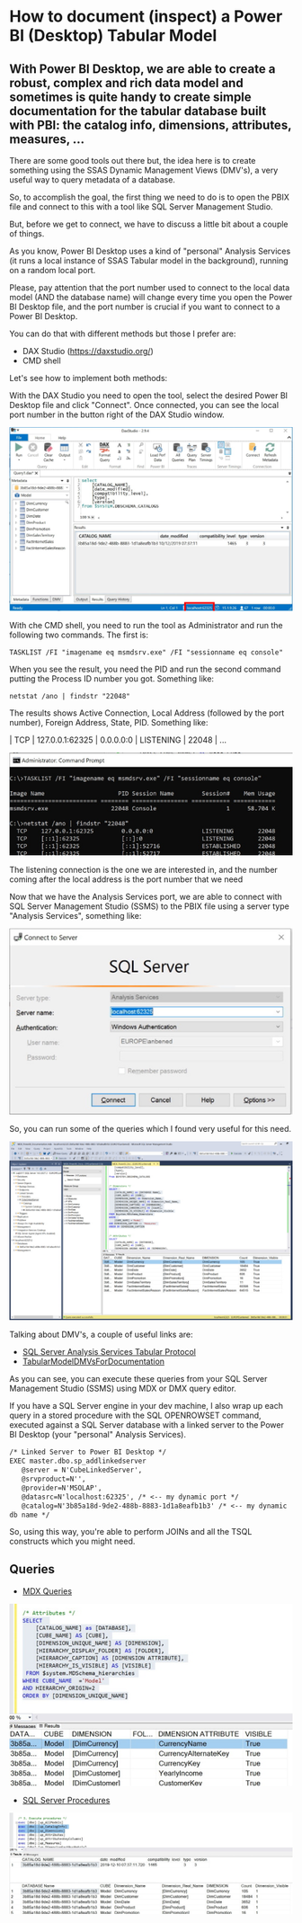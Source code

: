 # How to document (inspect) a Power BI (Desktop) Tabular Model

## With Power BI Desktop, we are able to create a robust, complex and rich data model and sometimes is quite handy to create simple documentation for the tabular database built with PBI: the catalog info, dimensions, attributes, measures, ...

There are some good tools out there but, the idea here is to create something using the SSAS Dynamic Management Views (DMV's), a very useful way to query metadata of a database. 

So,  to accomplish the goal, the first thing we need to do is to open the PBIX file and connect to this with a tool like SQL Server Management Studio. 

But, before we get to connect, we have to discuss a little bit about a couple of things.

As you know, Power BI Desktop uses a kind of "personal" Analysis Services (it runs a local instance of SSAS Tabular model in the background), running on a random local port.

Please, pay attention that the port number used to connect to the local data model (AND the database name) will change every time you open the Power BI Desktop file, and the port number is crucial if you want to connect to a Power BI Desktop.

You can do that with different methods but those I prefer are:
- DAX Studio (https://daxstudio.org/)
- CMD shell

Let's see how to implement both methods:

With the DAX Studio you need to open the tool, select the desired Power BI Desktop file and click "Connect".
Once connected, you can see the local port number in the button right of the DAX Studio window.

![DAX Studio](images/daxstudio.JPG)

With che CMD shell, you need to run the tool as Administrator and run the following two commands.
The first is:
```
TASKLIST /FI "imagename eq msmdsrv.exe" /FI "sessionname eq console"
```
When you see the result, you need the PID and run the second command putting the Process ID number you got.
Something like:
```
netstat /ano | findstr "22048"
```
The results shows Active Connection, Local Address (followed by the port number), Foreign Address, State, PID. Something like:

| TCP | 127.0.0.1:62325 | 0.0.0.0:0 | LISTENING | 22048 |
...

![CMD Shell](images/cmdshell.jpg)

The listening connection is the one we are interested in, and the number coming after the local address is the port number that we need

Now that we have the Analysis Services port, we are able to connect with SQL Server Management Studio (SSMS) to the PBIX file using a server type "Analysis Services", something like: 

![SQL Server Management Studio](images/ssms.jpg)

So, you can run some of the queries which I found very useful for this need. 

![MDX Query](images/querymdx.jpg)

Talking about DMV's, a couple of useful links are:
- [SQL Server Analysis Services Tabular Protocol](https://docs.microsoft.com/en-us/openspecs/sql_server_protocols/ms-ssas-t/f85cd3b9-690c-4bc7-a1f0-a854d7daecd8)
- [TabularModelDMVsForDocumentation](https://gist.github.com/mlongoria/a9a0bff0f51a5e9c200b9c8b378d79da)

As you can see, you can execute these queries from your SQL Server Management Studio (SSMS) using MDX or DMX query editor.


If you have a SQL Server engine in your dev machine, I also wrap up each query in a stored procedure with the SQL OPENROWSET command, executed against a SQL Server database with a linked server to the Power BI Desktop (your "personal" Analysis Services).

```
/* Linked Server to Power BI Desktop */
EXEC master.dbo.sp_addlinkedserver
   @server = N'CubeLinkedServer',
   @srvproduct=N'',
   @provider=N'MSOLAP',
   @datasrc=N'localhost:62325', /* <-- my dynamic port */
   @catalog=N'3b85a18d-9de2-488b-8883-1d1a8eafb1b3' /* <-- my dynamic db name */
```

So, using this way, you're able to perform JOINs and all the TSQL constructs which you might need.

## Queries
- [MDX Queries](PBIDocumentation_MDX_Queries.sql)

![MDX Demo](images/mdx.JPG)

- [SQL Server Procedures](PBIDocumentation_SQL_Procedures.sql)

![SQL Demo](images/sql.JPG)
